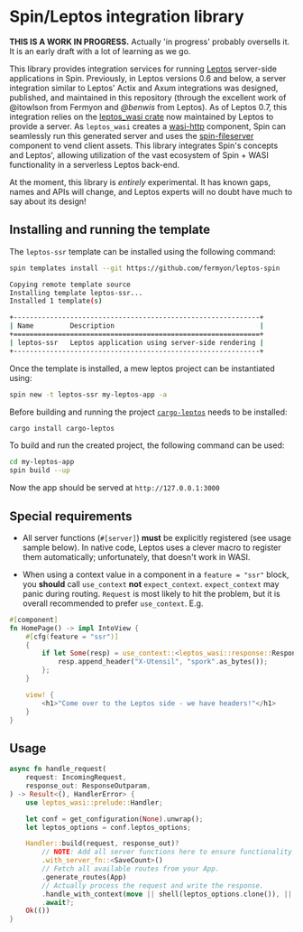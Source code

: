 # Spin/Leptos integration library

**THIS IS A WORK IN PROGRESS.** Actually 'in progress' probably oversells it. It is an early draft with a lot of learning as we go.

This library provides integration services for running [Leptos](https://leptos-rs.github.io/leptos/) server-side applications in Spin. Previously, in Leptos versions 0.6 and below, a server integration similar to Leptos' Actix and Axum integrations was designed, published, and maintained in this repository (through the excellent work of @itowlson from Fermyon and *@benwis* from Leptos). As of Leptos 0.7, this integration relies on the [leptos_wasi crate](https://github.com/leptos-rs/leptos_wasi) now maintained by Leptos to provide a server. As `leptos_wasi` creates a [wasi-http](https://github.com/WebAssembly/wasi-http) component, Spin can seamlessly run this generated server and uses the [spin-fileserver](https://github.com/fermyon/spin-fileserver) component to vend client assets. This library integrates Spin's concepts and Leptos', allowing utilization of the vast ecosystem of Spin + WASI functionality in a serverless Leptos back-end.

At the moment, this library is _entirely_ experimental. It has known gaps, names and APIs will change, and Leptos experts will no doubt have much to say about its design!

## Installing and running the template

The `leptos-ssr` template can be installed using the following command:

```bash
spin templates install --git https://github.com/fermyon/leptos-spin

Copying remote template source
Installing template leptos-ssr...
Installed 1 template(s)

+-------------------------------------------------------------+
| Name         Description                                    |
+=============================================================+
| leptos-ssr   Leptos application using server-side rendering |
+-------------------------------------------------------------+
```

Once the template is installed, a mew leptos project can be instantiated using:

```bash
spin new -t leptos-ssr my-leptos-app -a
```

Before building and running the project [`cargo-leptos`](https://leptos-rs.github.io/leptos/ssr/21_cargo_leptos.html) needs to be installed:

```bash
cargo install cargo-leptos
```

To build and run the created project, the following command can be used:

```bash
cd my-leptos-app
spin build --up
```

Now the app should be served at `http://127.0.0.1:3000`

## Special requirements

* All server functions (`#[server]`) **must** be explicitly registered (see usage sample below). In native code, Leptos uses a clever macro to register them automatically; unfortunately, that doesn't work in WASI.

* When using a context value in a component in a `feature = "ssr"` block, you **should** call `use_context` **not** `expect_context`. `expect_context` may panic during routing. `Request` is most likely to hit the problem, but it is overall recommended to prefer `use_context`. E.g.

```rust
#[component]
fn HomePage() -> impl IntoView {
    #[cfg(feature = "ssr")]
    {
        if let Some(resp) = use_context::<leptos_wasi::response::ResponseOptions>() {
            resp.append_header("X-Utensil", "spork".as_bytes());
        };
    }

    view! {
        <h1>"Come over to the Leptos side - we have headers!"</h1>
    }
}
```

## Usage

```rust
async fn handle_request(
    request: IncomingRequest,
    response_out: ResponseOutparam,
) -> Result<(), HandlerError> {
    use leptos_wasi::prelude::Handler;

    let conf = get_configuration(None).unwrap();
    let leptos_options = conf.leptos_options;

    Handler::build(request, response_out)?
        // NOTE: Add all server functions here to ensure functionality works as expected!
        .with_server_fn::<SaveCount>()
        // Fetch all available routes from your App.
        .generate_routes(App)
        // Actually process the request and write the response.
        .handle_with_context(move || shell(leptos_options.clone()), || {})
        .await?;
    Ok(())
}

```
